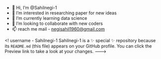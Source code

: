 - 👋 Hi, I’m @Sahilnegi-1
- 👀 I’m interested in researching paper for new ideas
- 🌱 I’m currently learning data science
- 💞️ I’m looking to collaborate with new coders
- 📫 reach me mail - negisahil1960@gmail.com

<! username - Sahilnegi-1
Sahilnegi-1 is a ✨ special ✨ repository because its `README.md` (this file) appears on your GitHub profile.
You can click the Preview link to take a look at your changes.
--->
